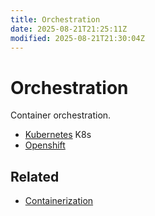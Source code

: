 ```yaml
---
title: Orchestration
date: 2025-08-21T21:25:11Z
modified: 2025-08-21T21:30:04Z
---
```


# Orchestration

Container orchestration.

* [Kubernetes](20230222091100-kubernetes.md) K8s
* [Openshift](20250821212800-openshift.md)

## Related

* [Containerization](20230319223600-containerization.md)
